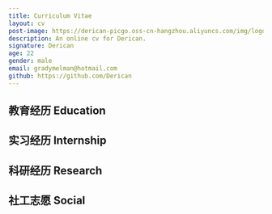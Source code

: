 ```yaml
---
title: Curriculum Vitae
layout: cv
post-image: https://derican-picgo.oss-cn-hangzhou.aliyuncs.com/img/logo.png
description: An online cv for Derican.
signature: Derican
age: 22
gender: male
email: gradymelman@hotmail.com
github: https://github.com/Derican
---
```


## 教育经历 Education

## 实习经历 Internship

## 科研经历 Research

## 社工志愿 Social


